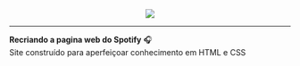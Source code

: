 <div  align= "center">
<img src="site-clone-spotify.gif">
</div>

***
**Recriando a pagina web do Spotify** :headphones: <br>
Site construído para aperfeiçoar conhecimento em HTML e CSS
